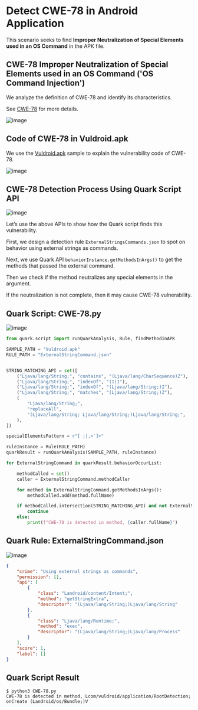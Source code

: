 # Detect CWE-78 in Android Application

This scenario seeks to find **Improper Neutralization of Special Elements used in an OS Command** in the APK file.

## CWE-78 Improper Neutralization of Special Elements used in an OS Command ('OS Command Injection')

We analyze the definition of CWE-78 and identify its characteristics.

See [CWE-78](https://cwe.mitre.org/data/definitions/78.html) for more details.

![image](https://imgur.com/HpMGGsO.png)

## Code of CWE-78 in Vuldroid.apk

We use the [Vuldroid.apk](https://github.com/jaiswalakshansh/Vuldroid) sample to explain the vulnerability code of CWE-78.

![image](https://imgur.com/7Tu0Y3H.png)

## CWE-78 Detection Process Using Quark Script API

![image](https://imgur.com/Hi7qGjw.png)

Let’s use the above APIs to show how the Quark script finds this vulnerability.

First, we design a detection rule `ExternalStringsCommands.json` to spot on behavior using external strings as commands.

Next, we use Quark API `behaviorInstance.getMethodsInArgs()` to get the methods that passed the external command.

Then we check if the method neutralizes any special elements in the argument.

If the neutralization is not complete, then it may cause CWE-78 vulnerability.

## Quark Script: CWE-78.py

![image](https://imgur.com/UpRWgGe.png)

```python
from quark.script import runQuarkAnalysis, Rule, findMethodInAPK

SAMPLE_PATH = "Vuldroid.apk"
RULE_PATH = "ExternalStringCommand.json"


STRING_MATCHING_API = set([
    ("Ljava/lang/String;", "contains", "(Ljava/lang/CharSequence)Z"),
    ("Ljava/lang/String;", "indexOf", "(I)I"),
    ("Ljava/lang/String;", "indexOf", "(Ljava/lang/String;)I"),
    ("Ljava/lang/String;", "matches", "(Ljava/lang/String;)Z"),
    (
        "Ljava/lang/String;",
        "replaceAll",
        "(Ljava/lang/String; Ljava/lang/String;)Ljava/lang/String;",
    ),
])

specialElementsPattern = r"[ ;|,>`]+"

ruleInstance = Rule(RULE_PATH)
quarkResult = runQuarkAnalysis(SAMPLE_PATH, ruleInstance)

for ExternalStringCommand in quarkResult.behaviorOccurList:

    methodCalled = set()
    caller = ExternalStringCommand.methodCaller

    for method in ExternalStringCommand.getMethodsInArgs():
        methodCalled.add(method.fullName)

    if methodCalled.intersection(STRING_MATCHING_API) and not ExternalStringCommand.hasString(specialElementsPattern):
        continue
    else:
        print(f"CWE-78 is detected in method, {caller.fullName}")
```
        
## Quark Rule: ExternalStringCommand.json

![image](https://imgur.com/eoV8hnZ.png)

```json
{
    "crime": "Using external strings as commands",
    "permission": [],
    "api": [
        {
            "class": "Landroid/content/Intent;",
            "method": "getStringExtra",
            "descriptor": "(Ljava/lang/String;)Ljava/lang/String"
        },
        {
            "class": "Ljava/lang/Runtime;",
            "method": "exec",
            "descriptor": "(Ljava/lang/String;)Ljava/lang/Process"
        }
    ],
    "score": 1,
    "label": []
}
```

## Quark Script Result

```
$ python3 CWE-78.py
CWE-78 is detected in method, Lcom/vuldroid/application/RootDetection; onCreate (Landroid/os/Bundle;)V
```